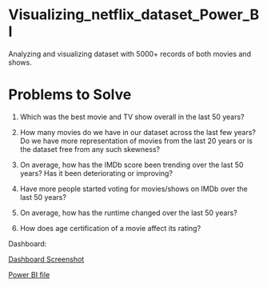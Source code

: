 # Visualizing_netflix_dataset_Power_BI
 Analyzing and visualizing dataset with 5000+ records of both movies and shows.
 
# Problems to Solve

1. Which was the best movie and TV show overall in the last 50 years?

2. How many movies do we have in our dataset across the last few years? Do we have more representation of movies from the last 20 years or is the dataset free from any such skewness?

3. On average, how has the IMDb score been trending over the last 50 years? Has it been deteriorating or improving?

4. Have more people started voting for movies/shows on IMDb over the last 50 years?

5. On average, how has the runtime changed over the last 50 years?

6. How does age certification of a movie affect its rating?

Dashboard: 

<a href="https://github.com/guntassinghgs/Visualizing_netflix_dataset_Power_BI-/blob/main/dashboard%20netflix%20data%20screenshot.png">Dashboard Screenshot</a>

<a href="https://github.com/guntassinghgs/Visualizing_netflix_dataset_Power_BI-/blob/main/dashboard%20netflix%20data%20screenshot.png">Power BI file</a>
